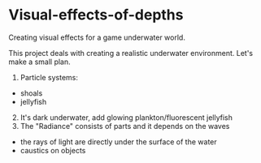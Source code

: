 # Visual-effects-of-depths
Creating visual effects for a game underwater world.

This project deals with creating a realistic underwater environment.
Let's make a small plan.
1) Particle systems:
- shoals
- jellyfish
2) It's dark underwater, add glowing plankton/fluorescent jellyfish
3) The "Radiance" consists of parts and it depends on the waves
- the rays of light are directly under the surface of the water
- caustics on objects

